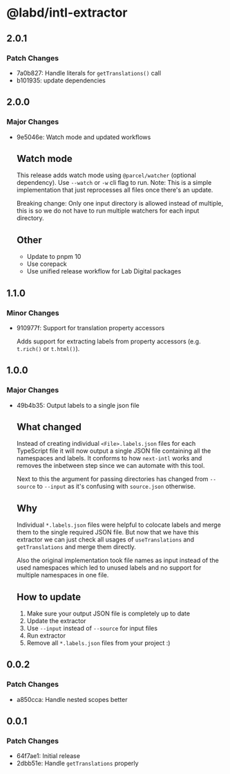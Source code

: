 # @labd/intl-extractor

## 2.0.1

### Patch Changes

- 7a0b827: Handle literals for `getTranslations()` call
- b101935: update dependencies

## 2.0.0

### Major Changes

- 9e5046e: Watch mode and updated workflows

  ## Watch mode

  This release adds watch mode using `@parcel/watcher` (optional dependency). Use `--watch` or `-w` cli flag to run.
  Note: This is a simple implementation that just reprocesses all files once there's an update.

  Breaking change: Only one input directory is allowed instead of multiple, this is so we do not have to run multiple watchers for each input directory.

  ## Other

  - Update to pnpm 10
  - Use corepack
  - Use unified release workflow for Lab Digital packages

## 1.1.0

### Minor Changes

- 910977f: Support for translation property accessors

  Adds support for extracting labels from property accessors (e.g. `t.rich()` or `t.html()`).

## 1.0.0

### Major Changes

- 49b4b35: Output labels to a single json file

  ## What changed

  Instead of creating individual `<File>.labels.json` files for each TypeScript file it will now output a single JSON file containing all the namespaces and labels.
  It conforms to how `next-intl` works and removes the inbetween step since we can automate with this tool.

  Next to this the argument for passing directories has changed from `--source` to `--input` as it's confusing with `source.json` otherwise.

  ## Why

  Individual `*.labels.json` files were helpful to colocate labels and merge them to the single required JSON file. But now that we have this extractor we can just check all usages of `useTranslations` and `getTranslations` and merge them directly.

  Also the original implementation took file names as input instead of the used namespaces which led to unused labels and no support for multiple namespaces in one file.

  ## How to update

  1. Make sure your output JSON file is completely up to date
  2. Update the extractor
  3. Use `--input` instead of `--source` for input files
  4. Run extractor
  5. Remove all `*.labels.json` files from your project :)

## 0.0.2

### Patch Changes

- a850cca: Handle nested scopes better

## 0.0.1

### Patch Changes

- 64f7ae1: Initial release
- 2dbb51e: Handle `getTranslations` properly
